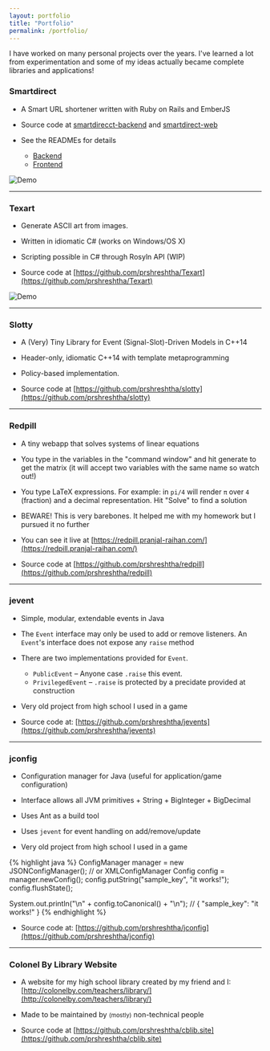 ```yaml
---
layout: portfolio
title: "Portfolio"
permalink: /portfolio/
---
```


I have worked on many personal projects over the years. I've learned a lot from experimentation and some of my ideas actually became complete libraries and applications!

### Smartdirect

* A Smart URL shortener written with Ruby on Rails and EmberJS

* Source code at [smartdirecct-backend](https://github.com/prshreshtha/smartdirect-backend) and [smartdirect-web](https://github.com/prshreshtha/smartdirect-web)

* See the READMEs for details
  * [Backend](https://github.com/prshreshtha/smartdirect-backend/blob/master/README.md)
  * [Frontend](https://github.com/prshreshtha/smartdirect-web/blob/master/README.md)

![Demo](https://i.imgur.com/zXVNRFB.gif)

***

### Texart

* Generate ASCII art from images.

* Written in idiomatic C# (works on Windows/OS X)

* Scripting possible in C# through Rosyln API (WIP)

* Source code at [https://github.com/prshreshtha/Texart](https://github.com/prshreshtha/Texart)

![Demo](https://i.imgur.com/qWim2IA.gif)

***

### Slotty

* A (Very) Tiny Library for Event (Signal-Slot)-Driven Models in C++14

* Header-only, idiomatic C++14 with template metaprogramming

* Policy-based implementation.

* Source code at [https://github.com/prshreshtha/slotty](https://github.com/prshreshtha/slotty)

***

### Redpill

* A tiny webapp that solves systems of linear equations

* You type in the variables in the "command window" and hit generate to get the matrix (it will accept two variables with the same name so watch out!)

* You type LaTeX expressions. For example: in `pi/4` will render `π` over `4` (fraction) and a decimal representation. Hit "Solve" to find a solution

* BEWARE! This is very barebones. It helped me with my homework but I pursued it no further

* You can see it live at [https://redpill.pranjal-raihan.com/](https://redpill.pranjal-raihan.com/)

* Source code at [https://github.com/prshreshtha/redpill](https://github.com/prshreshtha/redpill)

***

### jevent

* Simple, modular, extendable events in Java

* The `Event` interface may only be used to add or remove listeners. An `Event`'s interface does not expose any `raise` method

* There are two implementations provided for `Event`.
  * `PublicEvent` – Anyone case `.raise` this event.
  * `PrivilegedEvent` – `.raise` is protected by a precidate provided at construction

* Very old project from high school I used in a game

* Source code at: [https://github.com/prshreshtha/jevents](https://github.com/prshreshtha/jevents)

***

### jconfig

* Configuration manager for Java (useful for application/game configuration)

* Interface allows all JVM primitives + String + BigInteger + BigDecimal

* Uses Ant as a build tool

* Uses `jevent` for event handling on add/remove/update

* Very old project from high school I used in a game

{% highlight java %}
  ConfigManager manager = new JSONConfigManager(); // or XMLConfigManager
  Config config = manager.newConfig();
  config.putString("sample_key", "it works!");
  config.flushState();
        
  System.out.println("\n" + config.toCanonical() + "\n"); // { "sample_key": "it works!" }
{% endhighlight %}

* Source code at: [https://github.com/prshreshtha/jconfig](https://github.com/prshreshtha/jconfig)

***

### Colonel By Library Website

* A website for my high school library created by my friend and I: [http://colonelby.com/teachers/library/](http://colonelby.com/teachers/library/)

* Made to be maintained by <small>(mostly)</small> non-technical people

* Source code at [https://github.com/prshreshtha/cblib.site](https://github.com/prshreshtha/cblib.site)
